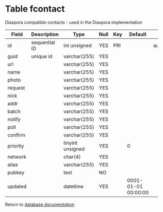 Table fcontact
===========
Diaspora compatible contacts - used in the Diaspora implementation

| Field | Description | Type | Null | Key | Default | Extra |
| ----- | ----------- | ---- | ---- | --- | ------- | ----- |
| id | sequential ID | int unsigned | YES | PRI |  | auto_increment |    
| guid | unique id | varchar(255) | YES |  |  |  |    
| url |  | varchar(255) | YES |  |  |  |    
| name |  | varchar(255) | YES |  |  |  |    
| photo |  | varchar(255) | YES |  |  |  |    
| request |  | varchar(255) | YES |  |  |  |    
| nick |  | varchar(255) | YES |  |  |  |    
| addr |  | varchar(255) | YES |  |  |  |    
| batch |  | varchar(255) | YES |  |  |  |    
| notify |  | varchar(255) | YES |  |  |  |    
| poll |  | varchar(255) | YES |  |  |  |    
| confirm |  | varchar(255) | YES |  |  |  |    
| priority |  | tinyint unsigned | YES |  | 0 |  |    
| network |  | char(4) | YES |  |  |  |    
| alias |  | varchar(255) | YES |  |  |  |    
| pubkey |  | text | NO |  |  |  |    
| updated |  | datetime | YES |  | 0001-01-01 00:00:00 |  |    

Return to [database documentation](help/database)

